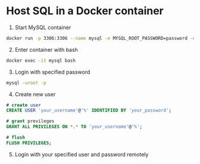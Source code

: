 # Host SQL in a Docker container

1. Start MySQL container

```bash
docker run -p 3306:3306 --name mysql -e MYSQL_ROOT_PASSWORD=password -d mysql:tag
```

2. Enter container with bash

```bash
docker exec -it mysql bash
```

3. Login with specified password

```bash
mysql -uroot -p
```

4. Create new user

```sql
# create user
CREATE USER 'your_username'@'%' IDENTIFIED BY 'your_password';

# grant previleges
GRANT ALL PRIVILEGES ON *.* TO 'your_username'@'%';

# flush
FLUSH PRIVILEGES;
```

5. Login with your specified user and password remotely
